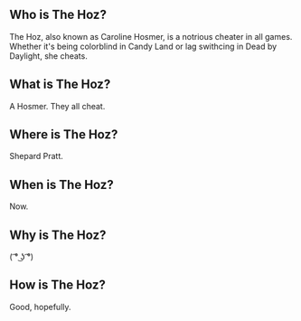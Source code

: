 ## Who is The Hoz?
   The Hoz, also known as Caroline Hosmer, is a notrious cheater in all games. Whether it's being colorblind in Candy Land or lag swithcing in Dead by Daylight, she cheats.
 
## What is The Hoz?
   A Hosmer. They all cheat.
   
## Where is The Hoz?
   Shepard Pratt.
   
## When is The Hoz?
   Now.
   
## Why is The Hoz?
   ( ͡° ͜ʖ ͡°)
 
## How is The Hoz?
   Good, hopefully.
